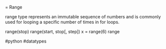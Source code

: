 = Range

range type represents an immutable sequence of numbers and is commonly used for
looping a specific number of times in for loops.

range(stop)
range(start, stop[, step])
x = range(6) 	range

  #python #datatypes
